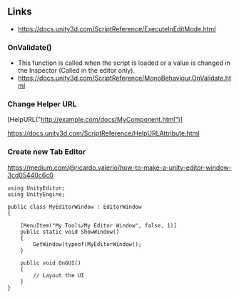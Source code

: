 ## Links
* https://docs.unity3d.com/ScriptReference/ExecuteInEditMode.html

### OnValidate()
- This function is called when the script is loaded or a value is changed in the Inspector (Called in the editor only).
- https://docs.unity3d.com/ScriptReference/MonoBehaviour.OnValidate.html


### Change Helper URL
[HelpURL("http://example.com/docs/MyComponent.html")]

https://docs.unity3d.com/ScriptReference/HelpURLAttribute.html


### Create new Tab Editor
https://medium.com/@ricardo.valerio/how-to-make-a-unity-editor-window-3cd05440c6c0

    using UnityEditor;
    using UnityEngine;

    public class MyEditorWindow : EditorWindow
    {

        [MenuItem("My Tools/My Editor Window", false, 1)]
        public static void ShowWindow()
        {
            GetWindow(typeof(MyEditorWindow));
        }

        public void OnGUI()
        {
            // Layout the UI
        }
    }
